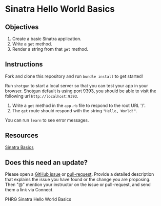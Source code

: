 # Sinatra Hello World Basics

## Objectives

1. Create a basic Sinatra application.
2. Write a `get` method.
3. Render a string from that `get` method.

## Instructions

Fork and clone this repository and run `bundle install` to get started!

Run `shotgun` to start a local server so that you can test your app in your browser. Shotgun default is using port 9393, you should be able to visit the following url `http://localhost:9393`.

1. Write a `get` method in the `app.rb` file to respond to the root URL '/'.
2. The `get` route should respond with the string `"Hello, World!"`.

You can run `learn` to see error messages.

## Resources

[Sinatra Basics](https://github.com/learn-co-curriculum/sinatra-basics)

## Does this need an update?

Please open a [GitHub issue](https://github.com/learn-co-curriculum/phrg-sinatra-hello-world-basics/issues) or [pull-request](https://github.com/learn-co-curriculum/phrg-sinatra-hello-world-basics/pulls). Provide a detailed description that explains the issue you have found or the change you are proposing. Then "@" mention your instructor on the issue or pull-request, and send them a link via Connect.

<p data-visibility='hidden'>PHRG Sinatra Hello World Basics</p>
